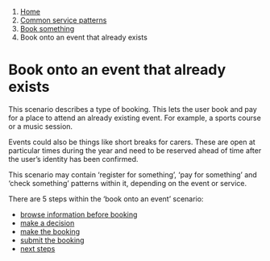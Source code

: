 1.  [Home](/docs/core/contents)
2.	[Common service patterns](/docs/documentation/core/common-service-patterns/overview)
3.  [Book something](/docs/documentation/core/common-service-patterns/service-patterns/book-something/overview.md)
4.  Book onto an event that already exists

# Book onto an event that already exists
This scenario describes a type of booking. This lets the user book and pay for a place to attend an already existing event. For example, a sports course or a music session.

Events could also be things like short breaks for carers. These are open at particular times during the year and need to be reserved ahead of time after the user’s identity has been confirmed. 

This scenario may contain ‘register for something’, ‘pay for something’ and ‘check something’ patterns within it, depending on the event or service.

There are 5 steps within the ‘book onto an event’ scenario: 

* [browse information before booking](/docs/documentation/core/common-service-patterns/service-patterns/book-something/book-onto-an-event-that-already-exists/overview)
* [make a decision](/docs/documentation/core/common-service-patterns/service-patterns/book-something/book-onto-an-event-that-already-exists/making-a-decision-about-whether-to-book-a-place)
* [make the booking](/docs/documentation/core/common-service-patterns/service-patterns/book-something/book-onto-an-event-that-already-exists/making-the-booking)
* [submit the booking](/docs/documentation/core/common-service-patterns/service-patterns/book-something/book-onto-an-event-that-already-exists/submitting-the-booking)
* [next steps](/docs/documentation/core/common-service-patterns/service-patterns/book-something/book-onto-an-event-that-already-exists/next-steps)

